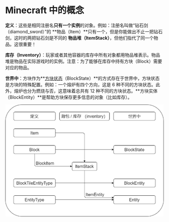 # Minecraft 中的概念
**定义**：这些是相同注册名**只有一个实例**的对象。例如：注册名叫做“钻石剑（diamond_sword）”的 **物品（Item）**只有一个，但是你能做出不止一把钻石剑，这时的两把钻石剑是不同的 **物品堆（ItemStack）**，但他们指代了同一个物品。这很重要！

**库存（Inventory）**：玩家或者其他容器的库存中所有对象都用物品堆表示。物品堆是物品在实际游戏时的实例。注意：为了能够在库存中持有方块（Block）需要对应的物品。

**世界中**：方块作为**[方块状态](https://minecraft.fandom.com/zh/wiki/%E6%96%B9%E5%9D%97%E7%8A%B6%E6%80%81)（BlockState）**的方式存在于世界中，方块状态是方块的特殊配置。例如：一个熔炉有四个方向，这是 6 种不同的方块状态。此外，熔炉也分为燃烧与否，这意味着总共有 12 种不同的方块状态。**方块实体（BlockEntity）**是帮助方块保存更多信息的对象（比如库存）。

![关系.png](关系.png)